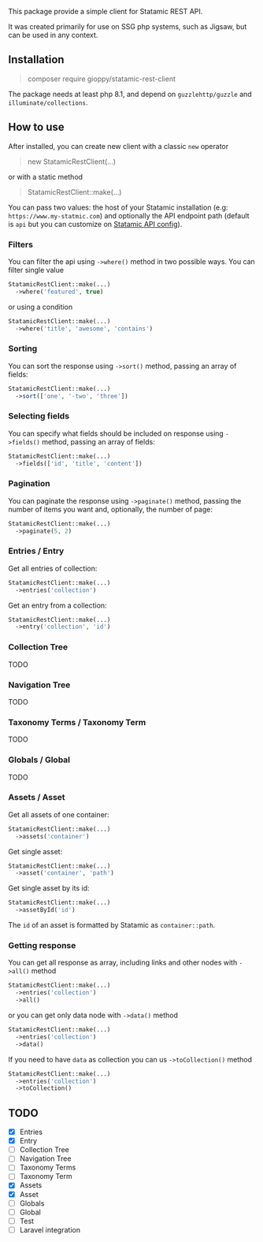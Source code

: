 This package provide a simple client for Statamic REST API.

It was created primarily for use on SSG php systems, such as Jigsaw, but can be used in any context.

## Installation
> composer require gioppy/statamic-rest-client

The package needs at least php 8.1, and depend on `guzzlehttp/guzzle` and `illuminate/collections`.

## How to use
After installed, you can create new client with a classic `new` operator
> new StatamicRestClient(...)

or with a static method
> StatamicRestClient::make(...)

You can pass two values: the host of your Statamic installation (e.g: `https://www.my-statmic.com`) and optionally the API endpoint path (default is `api` but you can customize on [Statamic API config](https://statamic.dev/rest-api#customizing-the-api-url)).

### Filters
You can filter the api using `->where()` method in two possible ways. You can filter single value
```php
StatamicRestClient::make(...)
  ->where('featured', true)
```
or using a condition
```php
StatamicRestClient::make(...)
  ->where('title', 'awesome', 'contains')
```
### Sorting
You can sort the response using `->sort()` method, passing an array of fields:
```php
StatamicRestClient::make(...)
  ->sort(['one', '-two', 'three'])
```
### Selecting fields
You can specify what fields should be included on response using `->fields()` method, passing an array of fields:
```php
StatamicRestClient::make(...)
  ->fields(['id', 'title', 'content'])
```
### Pagination
You can paginate the response using `->paginate()` method, passing the number of items you want and, optionally, the number of page:
```php
StatamicRestClient::make(...)
  ->paginate(5, 2)
```
### Entries / Entry
Get all entries of collection:
```php
StatamicRestClient::make(...)
  ->entries('collection')
```
Get an entry from a collection:
```php
StatamicRestClient::make(...)
  ->entry('collection', 'id')
```
### Collection Tree
TODO
### Navigation Tree
TODO
### Taxonomy Terms / Taxonomy Term
TODO
### Globals / Global
TODO
### Assets / Asset
Get all assets of one container:
```php
StatamicRestClient::make(...)
  ->assets('container')
```
Get single asset:
```php
StatamicRestClient::make(...)
  ->asset('container', 'path')
```
Get single asset by its id:
```php
StatamicRestClient::make(...)
  ->assetById('id')
```
The `id` of an asset is formatted by Statamic as `container::path`.
### Getting response
You can get all response as array, including links and other nodes with `->all()` method
```php
StatamicRestClient::make(...)
  ->entries('collection')
  ->all()
```
or you can get only data node with `->data()` method
```php
StatamicRestClient::make(...)
  ->entries('collection')
  ->data()
```
If you need to have `data` as collection you can us `->toCollection()` method
```php
StatamicRestClient::make(...)
  ->entries('collection')
  ->toCollection()
```

## TODO
- [x] Entries
- [x] Entry
- [ ] Collection Tree
- [ ] Navigation Tree
- [ ] Taxonomy Terms
- [ ] Taxonomy Term
- [x] Assets
- [x] Asset
- [ ] Globals
- [ ] Global
- [ ] Test
- [ ] Laravel integration